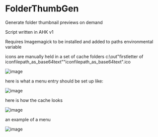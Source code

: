 # FolderThumbGen

Generate folder thumbnail previews on demand

Script written in AHK v1

Requires Imagemagick to be installed and added to paths environmental variable

icons are manually held in a set of cache folders c:\out\"firstletter of iconfilepath_as_base64text"\"iconfilepath_as_base64text".ico

![image](https://github.com/wolfman616/FolderThumbGen/assets/62726599/f6d21c2a-cdb6-4620-92a5-7bb2cb38fd21)

here is what a menu entry should be set up like:

![image](https://github.com/wolfman616/FolderThumbGen/assets/62726599/f728628f-06b7-470b-a5f8-3209a7f8a6f5)


here is how the cache looks 

![image](https://github.com/wolfman616/FolderThumbGen/assets/62726599/cd086f97-b13f-41ad-ac90-c7bcd1fb25eb)

an example of a menu

![image](https://github.com/wolfman616/FolderThumbGen/assets/62726599/2dd2e970-7ff3-4bbc-bcdd-840bcbcbe0a6)
